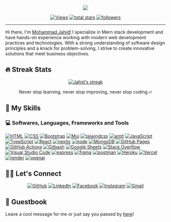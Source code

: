 <p align="center">
	<a href="https://github.com/DenverCoder1/readme-typing-svg"><img src="https://readme-typing-svg.herokuapp.com?color=%23BD561D&duration=6000&lines=I'm++not++procrastinating;I'm++prioritizing++my++debugging++time!&center=true&width=390&height=45"></a>
</p>

<!-- Social badges section -->
<p align="center">
	<a href="https://www.linkedin.com/in/jahid8/"><img alt="Views" title="GitHub profile views" src="https://komarev.com/ghpvc/?username=mohammadJahid8&label=Profile%20Views&color=red&style=for-the-badge"/></a>
	<a href="https://github.com/mohammadJahid8?tab=repositories&sort=stargazers"><img alt="total stars" title="Total stars on GitHub" src="https://custom-icon-badges.herokuapp.com/badge/dynamic/json?logo=star&color=55960c&labelColor=488207&label=Stars&style=for-the-badge&query=%24.stars&url=https://api.github-star-counter.workers.dev/user/mohammadJahid8"/></a>
  	<a href="https://github.com/mohammadJahid8?tab=followers"><img alt="followers" title="Follow me on Github" src="https://custom-icon-badges.herokuapp.com/github/followers/mohammadJahid8?color=236ad3&labelColor=1155ba&style=for-the-badge&logo=person-add&label=Follow&logoColor=white"/></a>
	
</p>

<hr/>

<!-- Introduction -->
Hi there, I'm [Mohammad Jahid!](https://www.linkedin.com/in/jahid8/) I specialize in Mern stack development and have hands-on experience working with modern web development practices and technologies. With a strong understanding of software design principles and a knack for problem-solving, I strive to create innovative solutions that meet business objectives.

## 🔥 Streak Stats

<p align="center">
	<a href="https://github.com/mohammadJahid8/">
		<img title="🔥 Get streak stats for your profile at git.io/streak-stats" alt="Jahid's streak" src="https://github-readme-streak-stats.herokuapp.com/?user=mohammadJahid8&theme=monokai-metallian&hide_border=true&color=default&"/></a>
<p align="center"> Never stop learning, never stop improving, never stop coding.🔥 </p>
</p>

## 🧠 My Skills 


### 💻 Softwares, Languages, Frameworks and Tools
<p>
	<a href="#"><img alt="HTML" src="https://img.shields.io/badge/HTML%20-%23E34F26.svg?logo=html5&logoColor=white"></a>
	<a href="#"><img alt="CSS" src="https://img.shields.io/badge/CSS%20-%231572B6.svg?logo=css3&logoColor=white"></a>
	<a href="#"><img alt="Bootstrap" src="https://img.shields.io/badge/Bootstrap-7952B3.svg?logo=bootstrap&logoColor=white"></a>
	<a href="#"><img alt="Mui" src="https://img.shields.io/badge/Material-UI-blue.svg?logo=mui"></a>
	<a href="#"><img alt="taiwindcss" src="https://img.shields.io/badge/Tailwind%20CSS-blue.svg?logo=tailwind-css"></a>
    	<a href="#"><img alt="antd" src="https://img.shields.io/badge/Ant%20Design-red.svg?logo=ant-design"></a>
	<a href="#"><img alt="JavaScript" src="https://img.shields.io/badge/JavaScript-F7DF1E.svg?logo=javascript&logoColor=black"></a>
	<a href="#"><img alt="TypeScript" src="https://img.shields.io/badge/TypeScript-white.svg?logo=typescript"></a>
    	<a href="#"><img alt="React" src="https://img.shields.io/badge/React-Js-blue.svg?logo=react"></a>
	<a href="#"><img alt="nextjs" src="https://img.shields.io/badge/Next.js-black.svg?logo=next.js"></a>
	<a href="#"><img alt="node" src="https://img.shields.io/badge/Node.js-darkgreen.svg?logo=node.js&logoColor=white"></a>
    	<a href="#"><img alt="MongoDB" src ="https://img.shields.io/badge/MongoDB-4ea94b.svg?logo=mongodb&logoColor=white"></a>
	<a href="#"><img alt="GitHub Pages" src="https://img.shields.io/badge/GitHub%20Pages-327FC7.svg?logo=github&logoColor=white"></a>
    	<a href="#"><img alt="GitHub Actions" src="https://img.shields.io/badge/GitHub%20Actions-2671E5.svg?logo=github%20actions&logoColor=white"></a>
	<a href="#"><img alt="Gitbash" src="https://img.shields.io/badge/Gitbash-DD1100.svg?logo=github&logoColor=white"></a>
    	<a href="#"><img alt="Google Sheets" src="https://img.shields.io/badge/Google%20Sheets-34A853.svg?logo=google%20sheets&logoColor=white"></a>
	<a href="#"><img alt="Stack Overflow" src="https://img.shields.io/badge/-Stack%20Overflow-FE7A16?logo=stack-overflow&logoColor=white"></a>
	<a href="#"><img alt="Visual Studio Code" src="https://img.shields.io/badge/Visual%20Studio%20Code-0078d7.svg?logo=visual-studio-code&logoColor=white"></a>
	<a href="#"><img alt="express" src="https://img.shields.io/badge/Express.js-grey.svg?logo=express"></a>
	<a href="#"><img alt="figma" src="https://img.shields.io/badge/Figma-purple.svg?logo=figma"></a>
	<a href="#"><img alt="postman" src="https://img.shields.io/badge/Postman-orange.svg?logo=postman&logoColor=red"></a>
	<a href="#"><img alt="Heroku" src="https://img.shields.io/badge/Heroku-430098.svg?logo=heroku&logoColor=white"></a>
	<a href="#"><img alt="Vercel" src="https://img.shields.io/badge/Vercel-000000.svg?logo=vercel&logoColor=white"></a>
	<a href="#"><img alt="render" src="https://img.shields.io/badge/Render-grey.svg?logo=render"></a>
	<a href="#"><img alt="openai" src="https://img.shields.io/badge/OpenAI-blue.svg?logo=openai"></a>
</p>




## 🙋‍♂️ Let's Connect
<div align="center">
	<a href="https://github.com/mohammadJahid8" target="_blank"><img src="https://img.icons8.com/bubbles/50/000000/github.png" title="Github Profile" alt="GitHub"/></a>
	<a href="https://www.linkedin.com/in/jahid8/" target="_blank"><img src="https://img.icons8.com/bubbles/50/000000/linkedin.png" title="Linkedin Profile" alt="LinkedIn"/></a>
	<a href="https://www.facebook.com/zahid.814" target="_blank"><img src="https://img.icons8.com/bubbles/50/000000/facebook-new.png" title="Facebook Profile" alt="Facebook"/></a>
	<a href="https://www.instagram.com/jahidishere/" target="_blank"><img src="https://img.icons8.com/bubbles/50/000000/instagram.png" title="Instagram Profile" alt="Instagram"/></a>
	<a href="mailto:mohammadjahid0007@gmail.com" target="_blank"><img src="https://img.icons8.com/bubbles/50/000000/gmail.png" title="Email Me:" alt="Gmail"/></a>
</div>
  
## :book: Guestbook</h2>
<p>Leave a cool message for me or just say you passed by <a href="https://github.com/mohammadJahid8/mohammadJahid8/issues/new?template=guestbook-entry.md">here</a>!</p>

<!-- <div align="center">
	<a href="https://git.io/typing-svg">
		<img alt="thanks for your visit" src="https://readme-typing-svg.herokuapp.com?font=Roboto+Slab&color=%237E3ACE&size=24&center=true&vCenter=true&width=300&lines=Thanks+for+your+visit!" ></a>
</div>

<p align="right"><a href="#top"><img src="https://img.shields.io/static/v1?label&message=back+to+top&color=7E3ACE&style=flat&logo" alt="back to top" /></a></p>
<div align="center" ><img alt="" width="100%" src="https://github.com/mohammadJahid8/mohammadJahid8/blob/master/icon/footer.png"></div> -->

	

<!-- Resources -->
<!-- Icons: https://simpleicons.org/ -->
<!-- Icons: https://img.icons8.com -->
<!-- GitHub Stats: https://github.com/anuraghazra/github-readme-stats -->
<!-- Emojis: https://emojipedia.org/emoji/ -->
<!-- HTML Emojis: https://www.fileformat.info/index.htm -->
<!-- Shields: https://shields.io/ -->
<!-- Awesome GitHub Profile README: https://github.com/abhisheknaiidu/awesome-github-profile-readme -->
	
<!--- WORKING ON IT -->
<!-- links to social media icons -->



<!--[2.1]: http://i.imgur.com/0o48UoR.png (github icon with padding)

<!-- icons without padding -->

<!--[1.1]: https://raw.githubusercontent.com/mohammadJahid8/mohammadJahid8/master/icon/twitter.png (Twitter icon without padding)
[2.2]: http://i.imgur.com/9I6NRUm.png (github icon without padding)
[3.2]: https://raw.githubusercontent.com/mohammadJahid8/mohammadJahid8/master/icon/linkedin.png (LinkedIn icon without padding)



